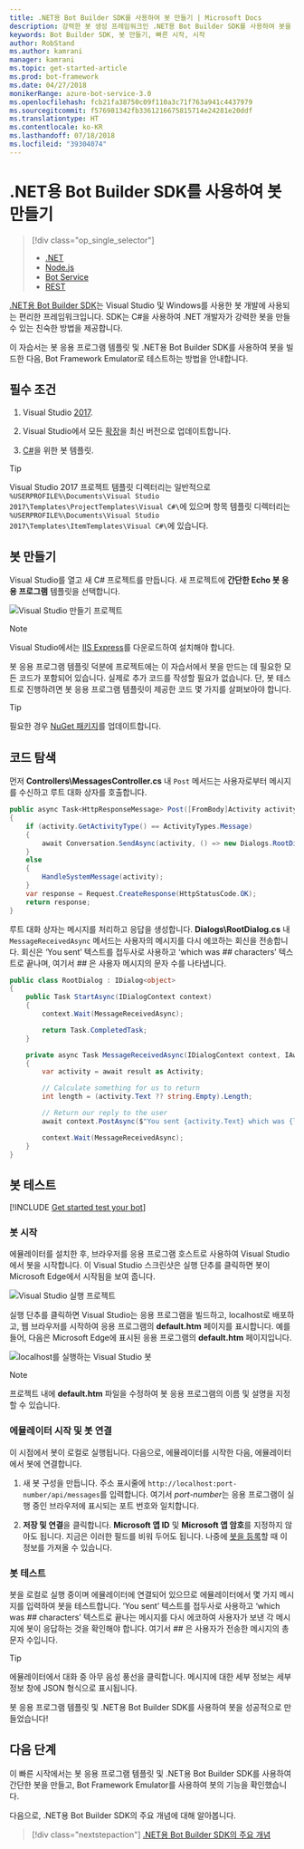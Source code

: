 ```yaml
---
title: .NET용 Bot Builder SDK를 사용하여 봇 만들기 | Microsoft Docs
description: 강력한 봇 생성 프레임워크인 .NET용 Bot Builder SDK를 사용하여 봇을 만듭니다.
keywords: Bot Builder SDK, 봇 만들기, 빠른 시작, 시작
author: RobStand
ms.author: kamrani
manager: kamrani
ms.topic: get-started-article
ms.prod: bot-framework
ms.date: 04/27/2018
monikerRange: azure-bot-service-3.0
ms.openlocfilehash: fcb21fa38750c09f110a3c71f763a941c4437979
ms.sourcegitcommit: f576981342fb3361216675815714e24281e20ddf
ms.translationtype: HT
ms.contentlocale: ko-KR
ms.lasthandoff: 07/18/2018
ms.locfileid: "39304074"
---
```

# <a name="create-a-bot-with-the-bot-builder-sdk-for-net"></a>.NET용 Bot Builder SDK를 사용하여 봇 만들기
> [!div class="op_single_selector"]
> - [.NET](../dotnet/bot-builder-dotnet-quickstart.md)
> - [Node.js](../nodejs/bot-builder-nodejs-quickstart.md)
> - [Bot Service](../bot-service-quickstart.md)
> - [REST](../rest-api/bot-framework-rest-connector-quickstart.md)

<a href="https://github.com/Microsoft/BotBuilder" target="_blank">.NET용 Bot Builder SDK</a>는 Visual Studio 및 Windows를 사용한 봇 개발에 사용되는 편리한 프레임워크입니다. SDK는 C#을 사용하여 .NET 개발자가 강력한 봇을 만들 수 있는 친숙한 방법을 제공합니다.


이 자습서는 봇 응용 프로그램 템플릿 및 .NET용 Bot Builder SDK를 사용하여 봇을 빌드한 다음, Bot Framework Emulator로 테스트하는 방법을 안내합니다.

## <a name="prerequisites"></a>필수 조건
1. Visual Studio [2017](https://www.visualstudio.com/).

2. Visual Studio에서 모든 [확장](https://docs.microsoft.com/en-us/visualstudio/extensibility/how-to-update-a-visual-studio-extension)을 최신 버전으로 업데이트합니다.

3. [C#](https://marketplace.visualstudio.com/items?itemName=BotBuilder.BotBuilderV3)을 위한 봇 템플릿.

> [!TIP]
> Visual Studio 2017 프로젝트 템플릿 디렉터리는 일반적으로 `%USERPROFILE%\Documents\Visual Studio 2017\Templates\ProjectTemplates\Visual C#\`에 있으며 항목 템플릿 디렉터리는 `%USERPROFILE%\Documents\Visual Studio 2017\Templates\ItemTemplates\Visual C#\`에 있습니다.

## <a name="create-your-bot"></a>봇 만들기

Visual Studio를 열고 새 C# 프로젝트를 만듭니다. 새 프로젝트에 **간단한 Echo 봇 응용 프로그램** 템플릿을 선택합니다.

![Visual Studio 만들기 프로젝트](../media/connector-getstarted-create-project.png)

> [!NOTE]
> Visual Studio에서는 [IIS Express](https://www.microsoft.com/en-us/download/details.aspx?id=48264)를 다운로드하여 설치해야 합니다. 

봇 응용 프로그램 템플릿 덕분에 프로젝트에는 이 자습서에서 봇을 만드는 데 필요한 모든 코드가 포함되어 있습니다. 실제로 추가 코드를 작성할 필요가 없습니다. 단, 봇 테스트로 진행하려면 봇 응용 프로그램 템플릿이 제공한 코드 몇 가지를 살펴보아야 합니다.

> [!TIP] 
> 필요한 경우 [NuGet 패키지](https://docs.microsoft.com/en-us/nuget/quickstart/install-and-use-a-package-in-visual-studio)를 업데이트합니다.

## <a name="explore-the-code"></a>코드 탐색

먼저 **Controllers\MessagesController.cs** 내 `Post` 메서드는 사용자로부터 메시지를 수신하고 루트 대화 상자를 호출합니다.

```csharp
public async Task<HttpResponseMessage> Post([FromBody]Activity activity)
{
    if (activity.GetActivityType() == ActivityTypes.Message)
    {
        await Conversation.SendAsync(activity, () => new Dialogs.RootDialog());
    }
    else
    {
        HandleSystemMessage(activity);
    }
    var response = Request.CreateResponse(HttpStatusCode.OK);
    return response;
}

```

루트 대화 상자는 메시지를 처리하고 응답을 생성합니다. **Dialogs\RootDialog.cs** 내 `MessageReceivedAsync` 메서드는 사용자의 메시지를 다시 에코하는 회신을 전송합니다. 회신은 ‘You sent’ 텍스트를 접두사로 사용하고 ‘which was *##* characters’ 텍스트로 끝나며, 여기서 *##* 은 사용자 메시지의 문자 수를 나타냅니다.

```csharp
public class RootDialog : IDialog<object>
{
    public Task StartAsync(IDialogContext context)
    {
        context.Wait(MessageReceivedAsync);

        return Task.CompletedTask;
    }

    private async Task MessageReceivedAsync(IDialogContext context, IAwaitable<object> result)
    {
        var activity = await result as Activity;

        // Calculate something for us to return
        int length = (activity.Text ?? string.Empty).Length;

        // Return our reply to the user
        await context.PostAsync($"You sent {activity.Text} which was {length} characters");

        context.Wait(MessageReceivedAsync);
    }
}
```

## <a name="test-your-bot"></a>봇 테스트

[!INCLUDE [Get started test your bot](../includes/snippet-getstarted-test-bot.md)]

### <a name="start-your-bot"></a>봇 시작

에뮬레이터를 설치한 후, 브라우저를 응용 프로그램 호스트로 사용하여 Visual Studio에서 봇을 시작합니다.
이 Visual Studio 스크린샷은 실행 단추를 클릭하면 봇이 Microsoft Edge에서 시작됨을 보여 줍니다.

![Visual Studio 실행 프로젝트](../media/connector-getstarted-start-bot-locally.png)

실행 단추를 클릭하면 Visual Studio는 응용 프로그램을 빌드하고, localhost로 배포하고, 웹 브라우저를 시작하여 응용 프로그램의 **default.htm** 페이지를 표시합니다.
예를 들어, 다음은 Microsoft Edge에 표시된 응용 프로그램의 **default.htm** 페이지입니다.

![localhost를 실행하는 Visual Studio 봇](../media/connector-getstarted-bot-running-localhost.png)

> [!NOTE]
> 프로젝트 내에 **default.htm** 파일을 수정하여 봇 응용 프로그램의 이름 및 설명을 지정할 수 있습니다.

### <a name="start-the-emulator-and-connect-your-bot"></a>에뮬레이터 시작 및 봇 연결

이 시점에서 봇이 로컬로 실행됩니다.
다음으로, 에뮬레이터를 시작한 다음, 에뮬레이터에서 봇에 연결합니다.

1. 새 봇 구성을 만듭니다. 주소 표시줄에 `http://localhost:port-number/api/messages`를 입력합니다. 여기서 *port-number*는 응용 프로그램이 실행 중인 브라우저에 표시되는 포트 번호와 일치합니다.

2. **저장 및 연결**을 클릭합니다. **Microsoft 앱 ID** 및 **Microsoft 앱 암호**를 지정하지 않아도 됩니다. 지금은 이러한 필드를 비워 두어도 됩니다. 나중에 [봇을 등록](~/bot-service-quickstart-registration.md)할 때 이 정보를 가져올 수 있습니다.

### <a name="test-your-bot"></a>봇 테스트

봇을 로컬로 실행 중이며 에뮬레이터에 연결되어 있으므로 에뮬레이터에서 몇 가지 메시지를 입력하여 봇을 테스트합니다.
‘You sent’ 텍스트를 접두사로 사용하고 ‘which was *##* characters’ 텍스트로 끝나는 메시지를 다시 에코하여 사용자가 보낸 각 메시지에 봇이 응답하는 것을 확인해야 합니다. 여기서 *##* 은 사용자가 전송한 메시지의 총 문자 수입니다.


> [!TIP]
> 에뮬레이터에서 대화 중 아무 음성 풍선을 클릭합니다. 메시지에 대한 세부 정보는 세부 정보 창에 JSON 형식으로 표시됩니다.

봇 응용 프로그램 템플릿 및 .NET용 Bot Builder SDK를 사용하여 봇을 성공적으로 만들었습니다!

## <a name="next-steps"></a>다음 단계

이 빠른 시작에서는 봇 응용 프로그램 템플릿 및 .NET용 Bot Builder SDK를 사용하여 간단한 봇을 만들고, Bot Framework Emulator를 사용하여 봇의 기능을 확인했습니다.

다음으로, .NET용 Bot Builder SDK의 주요 개념에 대해 알아봅니다.

> [!div class="nextstepaction"]
> [.NET용 Bot Builder SDK의 주요 개념](bot-builder-dotnet-concepts.md)
